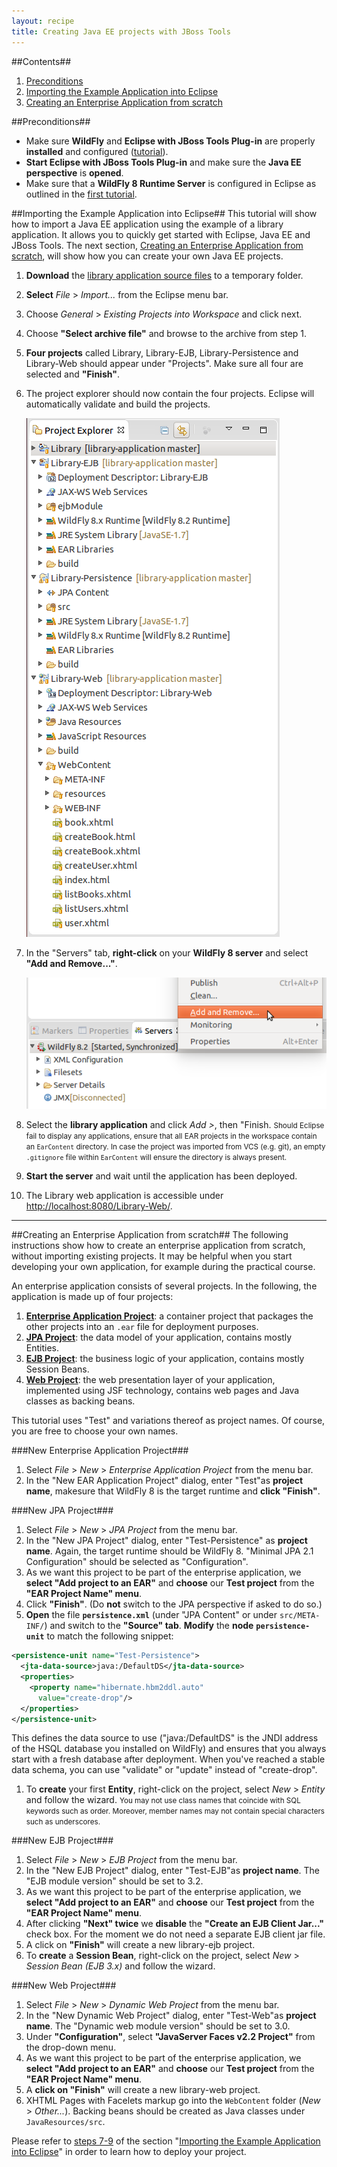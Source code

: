 ```yaml
---
layout: recipe
title: Creating Java EE projects with JBoss Tools
---
```

 
##Contents##

1. [Preconditions](#precond)
1. [Importing the Example Application into Eclipse](#import)
1. [Creating an Enterprise Application from scratch](#create)

##<a id="precond" name="precond" />Preconditions##
* Make sure **WildFly** and **Eclipse with JBoss Tools Plug-in** are properly **installed** and configured ([tutorial](010_tutorial_jboss_setup.html)).
* **Start Eclipse with JBoss Tools Plug-in** and make sure the **Java EE perspective** is **opened**.
* Make sure that a **WildFly 8 Runtime Server** is configured in Eclipse as outlined in the [first tutorial](010_tutorial_jboss_setup.html).

##<a id="import" name="import" />Importing the Example Application into Eclipse##
This tutorial will show how to import a Java EE application using the example of a library application. It allows you to quickly get started with Eclipse, Java EE and JBoss Tools. The next section, [Creating an Enterprise Application from scratch](#create), will show how you can create your own Java EE projects.

1. **Download** the [library application source files](https://github.com/wwu-pi/library-application/archive/master.zip) to a temporary folder.
1. **Select** *File* > *Import...* from the Eclipse menu bar.
1. Choose *General* > *Existing Projects into Workspace* and click next.
1. Choose **"Select archive file"** and browse to the archive from step 1.
1. **Four projects** called Library, Library-EJB, Library-Persistence and Library-Web should appear under "Projects". Make sure all four are selected and **"Finish"**.
1. The project explorer should now contain the four projects. Eclipse will automatically validate and build the projects.

    ![](images/library_projects.png)

1. <a id="import-deploy" name="import-deploy" />In the "Servers" tab, **right-click** on your **WildFly 8 server** and select **"Add and Remove..."**.

    ![](images/library_add.png)

1. Select the **library application** and click *Add >*, then "Finish. <small>Should Eclipse fail to display any applications, ensure that all EAR projects in the workspace contain an ``EarContent`` directory. In case the project was imported from VCS (e.g. git), an empty ``.gitignore`` file within ``EarContent`` will ensure the directory is always present.</small>
1. **Start the server** and wait until the application has been deployed.
1. The Library web application is accessible under [http://localhost:8080/Library-Web/](http://localhost:8080/Library-Web/).

---

##<a id="create" name="create" />Creating an Enterprise Application from scratch##
The following instructions show how to create an enterprise application from scratch, without importing existing projects. It may be helpful when you start developing your own application, for example during the practical course.

An enterprise application consists of several projects. In the following, the application is made up of four projects:

1. [**Enterprise Application Project**](#create-ear): a container project that packages the other projects into an ``.ear`` file for deployment purposes.
1. [**JPA Project**](#create-jpa): the data model of your application, contains mostly Entities.
1. [**EJB Project**](#create-ejb): the business logic of your application, contains mostly Session Beans.
1. [**Web Project**](#create-web): the web presentation layer of your application, implemented using JSF technology, contains web pages and Java classes as backing beans.

This tutorial uses "Test" and variations thereof as project names. Of course, you are free to choose your own names.

###<a id="create-ear" name="create-ear" />New Enterprise Application Project### 
1. Select *File* > *New* > *Enterprise Application Project* from the menu bar.
1. In the "New EAR Application Project" dialog, enter "Test"as **project name**, makesure that WildFly 8 is the target runtime and **click "Finish"**.

###<a id="create-jpa" name="create-jpa" />New JPA Project### 
1. Select *File* > *New* > *JPA Project* from the menu bar.
1. In the "New JPA Project" dialog, enter "Test-Persistence" as **project name**. Again, the target runtime should be WildFly 8. "Minimal JPA 2.1 Configuration" should be selected as "Configuration".
1. As we want this project to be part of the enterprise application, we **select "Add project to an EAR"** and **choose** our **Test project** from the **"EAR Project Name" menu**.
1. Click **"Finish"**. (Do **not** switch to the JPA perspective if asked to do so.)
1. **Open** the file **``persistence.xml``** (under "JPA Content" or under ``src/META-INF/``) and switch to the **"Source" tab**. **Modify** the **node** **``persistence-unit``** to match the following snippet:

```xml
<persistence-unit name="Test-Persistence">
  <jta-data-source>java:/DefaultDS</jta-data-source>
  <properties>
    <property name="hibernate.hbm2ddl.auto"
      value="create-drop"/>
  </properties>
</persistence-unit>
```

This defines the data source to use ("java:/DefaultDS" is the JNDI address of the HSQL database you installed on WildFly) and ensures that you always start with a fresh database after deployment. When you've reached a stable data schema, you can use "validate" or "update" instead of "create-drop".
1. To **create** your first **Entity**, right-click on the project, select *New* > *Entity* and follow the wizard. <small>You may not use class names that coincide with SQL keywords such as order. Moreover, member names may not contain special characters such as underscores.</small>

###<a id="create-ejb" name="create-ejb" />New EJB Project### 
1. Select *File* > *New* > *EJB Project* from the menu bar.
1. In the "New EJB Project" dialog, enter&nbsp;"Test-EJB"as **project name**. The "EJB module version" should be set to 3.2.
1. As we want this project to be part of the enterprise application, we **select "Add project to an EAR"** and **choose** our **Test project** from the **"EAR Project Name" menu**.
1. After clicking **"Next" twice** we **disable** the **"Create an EJB Client Jar..."** check box. For the moment we do not need a separate EJB client jar file.
1. A click on **"Finish"** will create a new library-ejb project.
1. To **create** a **Session Bean**, right-click on the project, select *New* > *Session Bean (EJB 3.x)* and follow the wizard.

###<a id="create-web" name="create-web" />New Web Project### 
1. Select *File* > *New* > *Dynamic Web Project* from the menu bar.
1. In the "New Dynamic Web Project" dialog, enter "Test-Web"as **project name**. The "Dynamic web module version" should be set to 3.0.
1. Under **"Configuration"**, select **"JavaServer Faces v2.2 Project"** from the drop-down menu.
1. As we want this project to be part of the enterprise application, we **select "Add project to an EAR"** and **choose** our **Test project** from the **"EAR Project Name" menu**.
1. A **click on "Finish"** will create a new library-web project.
1. XHTML Pages with Facelets markup go into the ``WebContent`` folder (*New* > *Other...*). Backing beans should be created as Java classes under ``JavaResources/src``.

Please refer to [steps 7-9](#import-deploy) of the section "[Importing the Example Application into Eclipse](#import-deploy)" in order to learn how to deploy your project.

